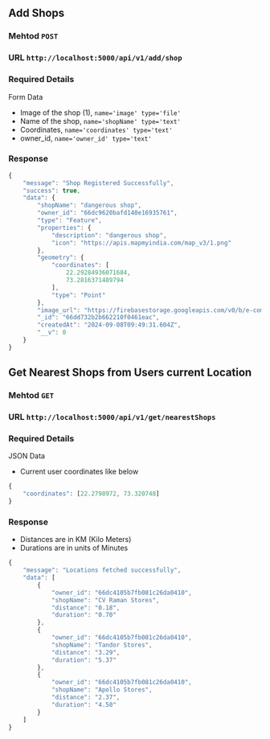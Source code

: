 
## Add Shops
### Mehtod `POST` 
### URL `http://localhost:5000/api/v1/add/shop`

### Required Details
Form Data
- Image of the shop (1), `name='image' type='file'`
- Name of the shop, `name='shopName' type='text'`
- Coordinates, `name='coordinates' type='text'`
- owner_id, `name='owner_id' type='text'`

### Response 
```javascript
{
    "message": "Shop Registered Successfully",
    "success": true,
    "data": {
        "shopName": "dangerous shop",
        "owner_id": "66dc9620bafd140e16935761",
        "type": "Feature",
        "properties": {
            "description": "dangerous shop",
            "icon": "https://apis.mapmyindia.com/map_v3/1.png"
        },
        "geometry": {
            "coordinates": [
                22.29284936071684,
                73.2816371489794
            ],
            "type": "Point"
        },
        "image_url": "https://firebasestorage.googleapis.com/v0/b/e-commerce-af37e.appspot.com/o/images%2F1725788970469?alt=media&token=00513a6c-3a43-4809-a5af-9d914e2f4f59",
        "_id": "66dd732b2b662210f0461eac",
        "createdAt": "2024-09-08T09:49:31.604Z",
        "__v": 0
    }
}
```

## Get Nearest Shops from Users current Location
### Mehtod `GET` 
### URL `http://localhost:5000/api/v1/get/nearestShops`
### Required Details
JSON Data
- Current user coordinates like below
```javascript
{
    "coordinates": [22.2798972, 73.320748]
}
```

### Response 
- Distances are in KM (Kilo Meters)
- Durations are in units of Minutes
```javascript
{
    "message": "Locations fetched successfully",
    "data": [
        {
            "owner_id": "66dc4105b7fb081c26da0410",
            "shopName": "CV Raman Stores",
            "distance": "0.18",
            "duration": "0.70"
        },
        {
            "owner_id": "66dc4105b7fb081c26da0410",
            "shopName": "Tandor Stores",
            "distance": "3.29",
            "duration": "5.37"
        },
        {
            "owner_id": "66dc4105b7fb081c26da0410",
            "shopName": "Apollo Stores",
            "distance": "2.37",
            "duration": "4.50"
        }
    ]
}
```

